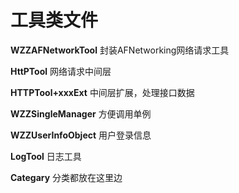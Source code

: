 工具类文件
====

**WZZAFNetworkTool**
封装AFNetworking网络请求工具

**HttPTool**
网络请求中间层

**HTTPTool+xxxExt**
中间层扩展，处理接口数据

**WZZSingleManager**
方便调用单例

**WZZUserInfoObject**
用户登录信息

**LogTool**
日志工具

**Categary**
分类都放在这里边

